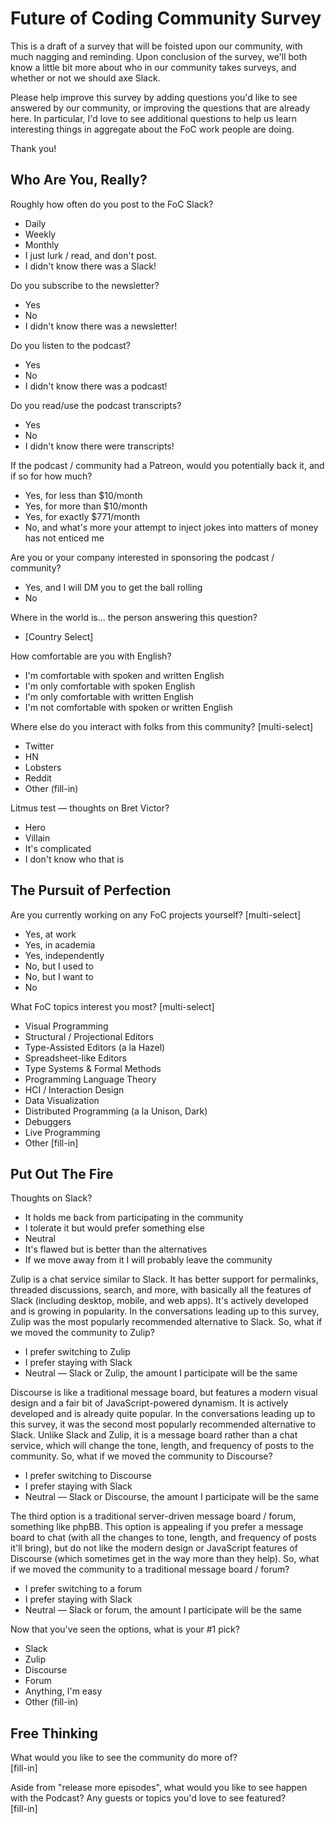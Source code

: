 # Future of Coding Community Survey

This is a draft of a survey that will be foisted upon our community, with much nagging and reminding. Upon conclusion of the survey, we'll both know a little bit more about who in our community takes surveys, and whether or not we should axe Slack.

Please help improve this survey by adding questions you'd like to see answered by our community, or improving the questions that are already here. In particular, I'd love to see additional questions to help us learn interesting things in aggregate about the FoC work people are doing.

Thank you!

## Who Are You, Really?

Roughly how often do you post to the FoC Slack?
* Daily
* Weekly
* Monthly
* I just lurk / read, and don't post.
* I didn't know there was a Slack!

Do you subscribe to the newsletter?
* Yes
* No
* I didn't know there was a newsletter!

Do you listen to the podcast?
* Yes
* No
* I didn't know there was a podcast!

Do you read/use the podcast transcripts?
* Yes
* No
* I didn't know there were transcripts!

If the podcast / community had a Patreon, would you potentially back it, and if so for how much?
* Yes, for less than $10/month
* Yes, for more than $10/month
* Yes, for exactly $771/month
* No, and what's more your attempt to inject jokes into matters of money has not enticed me

Are you or your company interested in sponsoring the podcast / community?
* Yes, and I will DM you to get the ball rolling
* No

Where in the world is... the person answering this question?
* [Country Select]

How comfortable are you with English?
* I'm comfortable with spoken and written English
* I'm only comfortable with spoken English
* I'm only comfortable with written English
* I'm not comfortable with spoken or written English

Where else do you interact with folks from this community? [multi-select]
* Twitter
* HN
* Lobsters
* Reddit
* Other (fill-in)

Litmus test — thoughts on Bret Victor?
* Hero
* Villain
* It's complicated
* I don't know who that is

## The Pursuit of Perfection

Are you currently working on any FoC projects yourself? [multi-select]
* Yes, at work
* Yes, in academia
* Yes, independently
* No, but I used to
* No, but I want to
* No

What FoC topics interest you most? [multi-select]
* Visual Programming
* Structural / Projectional Editors
* Type-Assisted Editors (a la Hazel)
* Spreadsheet-like Editors
* Type Systems & Formal Methods
* Programming Language Theory
* HCI / Interaction Design
* Data Visualization
* Distributed Programming (a la Unison, Dark)
* Debuggers
* Live Programming
* Other [fill-in]

## Put Out The Fire

Thoughts on Slack?
* It holds me back from participating in the community
* I tolerate it but would prefer something else
* Neutral
* It's flawed but is better than the alternatives
* If we move away from it I will probably leave the community

Zulip is a chat service similar to Slack. It has better support for permalinks, threaded discussions, search, and more, with basically all the features of Slack (including desktop, mobile, and web apps). It's actively developed and is growing in popularity. In the conversations leading up to this survey, Zulip was the most popularly recommended alternative to Slack. So, what if we moved the community to Zulip?
* I prefer switching to Zulip
* I prefer staying with Slack
* Neutral — Slack or Zulip, the amount I participate will be the same

Discourse is like a traditional message board, but features a modern visual design and a fair bit of JavaScript-powered dynamism. It is actively developed and is already quite popular. In the conversations leading up to this survey, it was the second most popularly recommended alternative to Slack. Unlike Slack and Zulip, it is a message board rather than a chat service, which will change the tone, length, and frequency of posts to the community. So, what if we moved the community to Discourse?
* I prefer switching to Discourse
* I prefer staying with Slack
* Neutral — Slack or Discourse, the amount I participate will be the same

The third option is a traditional server-driven message board / forum, something like phpBB. This option is appealing if you prefer a message board to chat (with all the changes to tone, length, and frequency of posts it'll bring), but do not like the modern design or JavaScript features of Discourse (which sometimes get in the way more than they help). So, what if we moved the community to a traditional message board / forum?
* I prefer switching to a forum
* I prefer staying with Slack
* Neutral — Slack or forum, the amount I participate will be the same

Now that you've seen the options, what is your #1 pick?
* Slack
* Zulip
* Discourse
* Forum
* Anything, I'm easy
* Other (fill-in)

## Free Thinking

What would you like to see the community do more of?  
[fill-in]

Aside from "release more episodes", what would you like to see happen with the Podcast? Any guests or topics you'd love to see featured?  
[fill-in]
